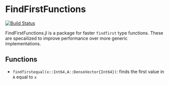 # FindFirstFunctions

[![Build Status](https://github.com/SciML/FindFirstFunctions.jl/actions/workflows/CI.yml/badge.svg?branch=main)](https://github.com/SciML/FindFirstFunctions.jl/actions/workflows/CI.yml?query=branch%3Amain)

FindFirstFunctions.jl is a package for faster `findfirst` type functions. These are specailized to improve performance
over more generic implementations.

## Functions

* `findfirstequal(x::Int64,A::DenseVector{Int64})`: finds the first value in `A` equal to `x`
